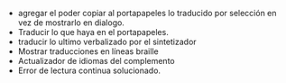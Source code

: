  * agregar el poder copiar al portapapeles lo traducido por selección en vez de mostrarlo en dialogo.
* Traducir lo que haya en el portapapeles.
* traducir lo ultimo verbalizado por el sintetizador
* Mostrar traducciones en líneas braille
* Actualizador de idiomas del complemento
* Error de lectura continua solucionado.
